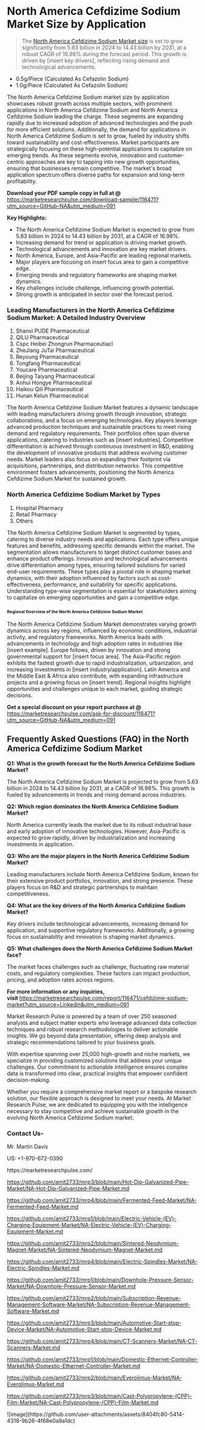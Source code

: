 <h1>North America Cefdizime Sodium Market&nbsp;Size by Application</h1><blockquote><p>The <a href="https://marketresearchpulse.com/download-sample/116471?utm_source=GitHub-NA&amp;utm_medium=091">North America Cefdizime Sodium Market size</a> is set to grow significantly from 5.63 billion in 2024 to 14.43 billion by 2031, at a robust CAGR of 16.98% during the forecast period. This growth is driven by [insert key drivers], reflecting rising demand and technological advancements.</p></blockquote><ul><li>0.5g/Piece (Calculated As Cefazolin Sodium)<li> 1.0g/Piece (Calculated As Cefazolin Sodium)</li></ul><p>The North America Cefdizime Sodium market size by application showcases robust growth across multiple sectors, with prominent applications in North America Cefdizime Sodium and North America Cefdizime Sodium leading the charge. These segments are expanding rapidly due to increased adoption of advanced technologies and the push for more efficient solutions. Additionally, the demand for applications in North America Cefdizime Sodium is set to grow, fueled by industry shifts toward sustainability and cost-effectiveness. Market participants are strategically focusing on these high-potential applications to capitalize on emerging trends. As these segments evolve, innovation and customer-centric approaches are key to tapping into new growth opportunities, ensuring that businesses remain competitive. The market's broad application spectrum offers diverse paths for expansion and long-term profitability.</p><p><strong>Download your PDF sample copy in full at @ </strong><a href="https://marketresearchpulse.com/download-sample/116471?utm_source=GitHub-NA&amp;utm_medium=091">https://marketresearchpulse.com/download-sample/116471?utm_source=GitHub-NA&amp;utm_medium=091</a></p><p><strong>Key Highlights: </strong></p><ul><li>The North America Cefdizime Sodium Market is expected to grow from 5.63 billion in 2024 to 14.43 billion by 2031, at a CAGR of 16.98%.</li><li>Increasing demand for trend or application is driving market growth.</li><li>Technological advancements and innovation are key market drivers.</li><li>North America, Europe, and Asia-Pacific are leading regional markets.</li><li>Major players are focusing on insert focus area to gain a competitive edge.</li><li>Emerging trends and regulatory frameworks are shaping market dynamics.</li><li>Key challenges include challenge, influencing growth potential.</li><li>Strong growth is anticipated in sector over the forecast period.</li></ul><h3>Leading Manufacturers in the North America Cefdizime Sodium Market: A Detailed Industry Overview</h3><ol><li>Shanxi PUDE Pharmaceutical</li><li>QILU Pharmaceutical</li><li>Cspc Heibei Zhongrun Pharmaceutiacl</li><li>ZheJiang JuTai Pharmaceutical</li><li>Reyoung Pharmaceutical</li><li>Tongfang Pharmaceutical</li><li>Youcare Pharmaceutical</li><li>Beijing Taiyang Pharmaceutical</li><li>Anhui Hongye Pharmaceutical</li><li>Haikou Qili Pharmaceutical</li><li>Hunan Kelun Pharmaceutical</li></ol><div class="flex max-w-full flex-col flex-grow"><div class="min-h-8 text-message flex w-full flex-col items-end gap-2 whitespace-normal break-words [.text-message+&amp;]:mt-5" dir="auto" data-message-author-role="assistant" data-message-id="fd8432e4-4910-450d-b182-61b7bfb0a01f" data-message-model-slug="gpt-4o"><div class="flex w-full flex-col gap-1 empty:hidden first:pt-[3px]"><div class="markdown prose w-full break-words dark:prose-invert light"><p>The North America Cefdizime Sodium Market features a dynamic landscape with leading manufacturers driving growth through innovation, strategic collaborations, and a focus on emerging technologies. Key players leverage advanced production techniques and sustainable practices to meet rising demand and regulatory requirements. Their portfolios often span diverse applications, catering to industries such as [insert industries]. Competitive differentiation is achieved through continuous investment in R&amp;D, enabling the development of innovative products that address evolving customer needs. Market leaders also focus on expanding their footprint via acquisitions, partnerships, and distribution networks. This competitive environment fosters advancements, positioning the North America Cefdizime Sodium Market for sustained growth.</p></div></div></div></div><h3>North America Cefdizime Sodium Market by Types</h3><ol><li>Hospital Pharmacy<li> Retail Pharmacy<li> Others</li></ol><div class="flex max-w-full flex-col flex-grow"><div class="min-h-8 text-message flex w-full flex-col items-end gap-2 whitespace-normal break-words [.text-message+&amp;]:mt-5" dir="auto" data-message-author-role="assistant" data-message-id="084470be-0bb7-4664-bddf-5156b4f41249" data-message-model-slug="gpt-4o-mini"><div class="flex w-full flex-col gap-1 empty:hidden first:pt-[3px]"><div class="markdown prose w-full break-words dark:prose-invert light"><p>The North America Cefdizime Sodium Market is segmented by types, catering to diverse industry needs and applications. Each type offers unique features and benefits, addressing specific demands within the market. The segmentation allows manufacturers to target distinct customer bases and enhance product offerings. Innovation and technological advancements drive differentiation among types, ensuring tailored solutions for varied end-user requirements. These types play a pivotal role in shaping market dynamics, with their adoption influenced by factors such as cost-effectiveness, performance, and suitability for specific applications. Understanding type-wise segmentation is essential for stakeholders aiming to capitalize on emerging opportunities and gain a competitive edge.</p></div></div></div></div><h3><span style="font-size: 11px;">Regional Overview of the North America Cefdizime Sodium Market</span></h3><div class="flex max-w-full flex-col flex-grow"><div class="min-h-8 text-message flex w-full flex-col items-end gap-2 whitespace-normal break-words [.text-message+&amp;]:mt-5" dir="auto" data-message-author-role="assistant" data-message-id="e9038762-ce64-4e30-91c9-9bd413514231" data-message-model-slug="gpt-4o-mini"><div class="flex w-full flex-col gap-1 empty:hidden first:pt-[3px]"><div class="markdown prose w-full break-words dark:prose-invert light"><p>The North America Cefdizime Sodium Market demonstrates varying growth dynamics across key regions, influenced by economic conditions, industrial activity, and regulatory frameworks. North America leads with advancements in technology and high adoption rates in industries like [insert example]. Europe follows, driven by innovation and strong governmental support for [insert focus area]. The Asia-Pacific region exhibits the fastest growth due to rapid industrialization, urbanization, and increasing investments in [insert industry/application]. Latin America and the Middle East &amp; Africa also contribute, with expanding infrastructure projects and a growing focus on [insert trend]. Regional insights highlight opportunities and challenges unique to each market, guiding strategic decisions.</p></div></div></div></div><p><strong>Get a special discount on your report purchase at @ </strong><a href="https://marketresearchpulse.com/ask-for-discount/116471?utm_source=GitHub-NA&amp;utm_medium=091">https://marketresearchpulse.com/ask-for-discount/116471?utm_source=GitHub-NA&amp;utm_medium=091</a></p><h2>Frequently Asked Questions (FAQ) in the North America Cefdizime Sodium Market</h2><p><strong>Q1: What is the growth forecast for the North America Cefdizime Sodium Market?</strong></p><p>The North America Cefdizime Sodium Market is projected to grow from 5.63 billion in 2024 to 14.43 billion by 2031, at a CAGR of 16.98%. This growth is fueled by advancements in trends and rising demand across industries.</p><p><strong>Q2: Which region dominates the North America Cefdizime Sodium Market?</strong></p><p>North America currently leads the market due to its robust industrial base and early adoption of innovative technologies. However, Asia-Pacific is expected to grow rapidly, driven by industrialization and increasing investments in application.</p><p><strong>Q3: Who are the major players in the North America Cefdizime Sodium Market?</strong></p><p>Leading manufacturers include North America Cefdizime Sodium, known for their extensive product portfolios, innovation, and strong presence. These players focus on R&amp;D and strategic partnerships to maintain competitiveness.</p><p><strong>Q4: What are the key drivers of the North America Cefdizime Sodium Market?</strong></p><p>Key drivers include technological advancements, increasing demand for application, and supportive regulatory frameworks. Additionally, a growing focus on sustainability and innovation is shaping market dynamics.</p><p><strong>Q5: What challenges does the North America Cefdizime Sodium Market face?</strong></p><p>The market faces challenges such as challenge, fluctuating raw material costs, and regulatory complexities. These factors can impact production, pricing, and adoption rates across regions.</p><p><strong>For more information or any inquiries, visit&nbsp;</strong><a href="https://marketresearchpulse.com/report/116471/cefdizime-sodium-market?utm_source=Linkedin&utm_medium=091">https://marketresearchpulse.com/report/116471/cefdizime-sodium-market?utm_source=Linkedin&utm_medium=091</a></p><p>Market Research Pulse is powered by a team of over 250 seasoned analysts and subject matter experts who leverage advanced data collection techniques and robust research methodologies to deliver actionable insights. We go beyond data presentation, offering deep analysis and strategic recommendations tailored to your business goals.</p><p>With expertise spanning over 25,000 high-growth and niche markets, we specialize in providing customized solutions that address your unique challenges. Our commitment to actionable intelligence ensures complex data is transformed into clear, practical insights that empower confident decision-making.</p><p>Whether you require a comprehensive market report or a bespoke research solution, our flexible approach is designed to meet your needs. At Market Research Pulse, we are dedicated to equipping you with the intelligence necessary to stay competitive and achieve sustainable growth in the evolving North America Cefdizime Sodium market.</p><h3><strong>Contact Us-</strong></h3><p>Mr. Martin Davis</p><p>US: +1-970-672-0390</p><p>https://marketresearchpulse.com/</p><p><a href="https://github.com/amit2733/mrp3/blob/main/Hot-Dip-Galvanized-Pipe-Market/NA-Hot-Dip-Galvanized-Pipe-Market.md">https://github.com/amit2733/mrp3/blob/main/Hot-Dip-Galvanized-Pipe-Market/NA-Hot-Dip-Galvanized-Pipe-Market.md</a></p><p><a href="https://github.com/amit2733/mrp4/blob/main/Fermented-Feed-Market/NA-Fermented-Feed-Market.md">https://github.com/amit2733/mrp4/blob/main/Fermented-Feed-Market/NA-Fermented-Feed-Market.md</a></p><p><a href="https://github.com/amit2733/mrp1/blob/main/Electric-Vehicle-(EV)-Charging-Equipment-Market/NA-Electric-Vehicle-(EV)-Charging-Equipment-Market.md">https://github.com/amit2733/mrp1/blob/main/Electric-Vehicle-(EV)-Charging-Equipment-Market/NA-Electric-Vehicle-(EV)-Charging-Equipment-Market.md</a></p><p><a href="https://github.com/amit2733/mrp2/blob/main/Sintered-Neodymium-Magnet-Market/NA-Sintered-Neodymium-Magnet-Market.md">https://github.com/amit2733/mrp2/blob/main/Sintered-Neodymium-Magnet-Market/NA-Sintered-Neodymium-Magnet-Market.md</a></p><p><a href="https://github.com/amit2733/mrp4/blob/main/Electric-Spindles-Market/NA-Electric-Spindles-Market.md">https://github.com/amit2733/mrp4/blob/main/Electric-Spindles-Market/NA-Electric-Spindles-Market.md</a></p><p><a href="https://github.com/amit2733/mrp1/blob/main/Downhole-Pressure-Sensor-Market/NA-Downhole-Pressure-Sensor-Market.md">https://github.com/amit2733/mrp1/blob/main/Downhole-Pressure-Sensor-Market/NA-Downhole-Pressure-Sensor-Market.md</a></p><p><a href="https://github.com/amit2733/mrp2/blob/main/Subscription-Revenue-Management-Software-Market/NA-Subscription-Revenue-Management-Software-Market.md">https://github.com/amit2733/mrp2/blob/main/Subscription-Revenue-Management-Software-Market/NA-Subscription-Revenue-Management-Software-Market.md</a></p><p><a href="https://github.com/amit2733/mrp3/blob/main/Automotive-Start-stop-Device-Market/NA-Automotive-Start-stop-Device-Market.md">https://github.com/amit2733/mrp3/blob/main/Automotive-Start-stop-Device-Market/NA-Automotive-Start-stop-Device-Market.md</a></p><p><a href="https://github.com/amit2733/mrp4/blob/main/CT-Scanners-Market/NA-CT-Scanners-Market.md">https://github.com/amit2733/mrp4/blob/main/CT-Scanners-Market/NA-CT-Scanners-Market.md</a></p><p><a href="https://github.com/amit2733/mrp1/blob/main/Domestic-Ethernet-Controller-Market/NA-Domestic-Ethernet-Controller-Market.md">https://github.com/amit2733/mrp1/blob/main/Domestic-Ethernet-Controller-Market/NA-Domestic-Ethernet-Controller-Market.md</a></p><p><a href="https://github.com/amit2733/mrp2/blob/main/Everolimus-Market/NA-Everolimus-Market.md">https://github.com/amit2733/mrp2/blob/main/Everolimus-Market/NA-Everolimus-Market.md</a></p><p><a href="https://github.com/amit2733/mrp3/blob/main/Cast-Polypropylene-(CPP)-Film-Market/NA-Cast-Polypropylene-(CPP)-Film-Market.md">https://github.com/amit2733/mrp3/blob/main/Cast-Polypropylene-(CPP)-Film-Market/NA-Cast-Polypropylene-(CPP)-Film-Market.md</a></p>
![image](https://github.com/user-attachments/assets/8404fc80-5414-4318-9b26-4f68e0a9a1dc)
